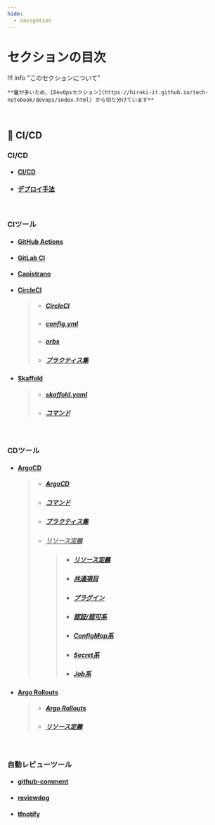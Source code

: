 ```yaml
---
hide:
  - navigation
---
```


# セクションの目次

!!! info "このセクションについて"

    **量が多いため、[DevOpsセクション](https://hiroki-it.github.io/tech-notebook/devops/index.html) から切り分けています**

<br>

## 🔄 CI/CD

### CI/CD

- #### [CI/CD](https://hiroki-it.github.io/tech-notebook/devops/devops_cicd.html)

- #### [デプロイ手法](https://hiroki-it.github.io/tech-notebook/devops/devops_cicd_deploy.html)

<br>

### CIツール

- #### [︎GitHub Actions](https://hiroki-it.github.io/tech-notebook/devops/devops_cicd_ci_github_actions.html)

- #### [︎GitLab CI](https://hiroki-it.github.io/tech-notebook/devops/devops_cicd_ci_gitlab_ci.html)

- #### [︎Capistrano](https://hiroki-it.github.io/tech-notebook/devops/devops_cicd_ci_capistrano.html)

- #### <u>CircleCI</u>

  > - ##### [︎CircleCI](https://hiroki-it.github.io/tech-notebook/devops/devops_cicd_ci_circleci.html)
  > - ##### [︎config.yml](https://hiroki-it.github.io/tech-notebook/devops/devops_cicd_ci_circleci_config_yml.html)
  > - ##### [︎orbs](https://hiroki-it.github.io/tech-notebook/devops/devops_cicd_ci_circleci_orbs.html)
  > - ##### [︎プラクティス集](https://hiroki-it.github.io/tech-notebook/devops/devops_cicd_ci_circleci_practices.html)

- #### <u>Skaffold</u>

  > - ##### [︎skaffold.yaml](https://hiroki-it.github.io/tech-notebook/devops/devops_cicd_ci_skaffold_yaml.html)
  > - ##### [︎コマンド](https://hiroki-it.github.io/tech-notebook/devops/devops_cicd_ci_skaffold_command.html)

<br>

### CDツール

- #### ︎<u>ArgoCD</u>

  > - ##### [︎ArgoCD](https://hiroki-it.github.io/tech-notebook/devops/devops_cicd_cd_argocd.html)
  > - ##### [コマンド](https://hiroki-it.github.io/tech-notebook/devops/devops_cicd_cd_argocd_command.html)
  > - ##### [︎プラクティス集](https://hiroki-it.github.io/tech-notebook/devops/devops_cicd_cd_argocd_practices.html)
  > - ##### ︎<u>リソース定義</u>
  >   > - ##### [︎リソース定義](https://hiroki-it.github.io/tech-notebook/devops/devops_cicd_cd_argocd_resource_definition.html)
  >   > - ##### [共通項目](https://hiroki-it.github.io/tech-notebook/devops/devops_cicd_cd_argocd_resource_definition_common.html)
  >   > - ##### [プラグイン](https://hiroki-it.github.io/tech-notebook/devops/devops_cicd_cd_argocd_resource_definition_plugin.html)
  >   > - ##### [認証/認可系](https://hiroki-it.github.io/tech-notebook/devops/devops_cicd_cd_argocd_resource_definition_auth.html)
  >   > - ##### [ConfigMap系](https://hiroki-it.github.io/tech-notebook/devops/devops_cicd_cd_argocd_resource_definition_configmap.html)
  >   > - ##### [Secret系](https://hiroki-it.github.io/tech-notebook/devops/devops_cicd_cd_argocd_resource_definition_secret.html)
  >   > - ##### [Job系](https://hiroki-it.github.io/tech-notebook/devops/devops_cicd_cd_argocd_resource_definition_job.html)

- #### ︎<u>Argo Rollouts</u>

  > - ##### [Argo Rollouts](https://hiroki-it.github.io/tech-notebook/devops/devops_cicd_cd_argorollouts.html)
  > - ##### [︎リソース定義](https://hiroki-it.github.io/tech-notebook/devops/devops_cicd_cd_argorollouts_resource_definition.html)

<br>

### 自動レビューツール

- #### [github-comment](https://hiroki-it.github.io/tech-notebook/devops/devops_cicd_auto_review_github_comment.html)

- #### [reviewdog](https://hiroki-it.github.io/tech-notebook/devops/devops_cicd_auto_review_reviewdog.html)

- #### [︎tfnotify](https://hiroki-it.github.io/tech-notebook/devops/devops_cicd_auto_review_tfnotify.html)

<br>
